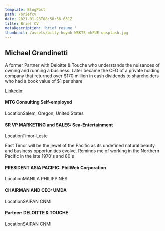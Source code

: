 ```yaml
---
template: BlogPost
path: /briefcv
date: 2021-01-23T08:50:56.631Z
title: Brief CV
metaDescription: 'brief resume '
thumbnail: /assets/billy-huynh-W8KTS-mhFUE-unsplash.jpg
---
```

## Michael Grandinetti

A former Partner with Deloitte & Touche who understands the nuisances of owning and running a business. Later became the CEO of a private holding company that returned over $170 million in cash dividends to shareholders who had a book value of $1 per share

[Linkedin](https://www.linkedin.com/in/mikegrandinetti16/): 

#### MTG Consulting Self-employed

LocationSalem, Oregon, United States

#### SR VP MARKETING and SALES: Sea-Entertainment

LocationTimor-Leste

East Timor will be the jewel of the Pacific as its undefined natural beauty and business opportunities evolve. Reminds me of working in the Northern Pacific in the late 1970's and 80's

#### PRESIDENT ASIA PACIFIC: PhilWeb Corporation

LocationMANILA PHILIPPINES

#### CHAIRMAN AND CEO: UMDA

LocationSAIPAN CNMI



#### Partner: DELOITTE & TOUCHE

LocationSAIPAN CNMI
